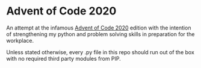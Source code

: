 # Advent of Code 2020

An attempt at the infamous [Advent of Code 2020](https://adventofcode.com/2020) edition with the intention of strengthening my python and problem solving skills in preparation for the workplace.

Unless stated otherwise, every .py file in this repo should run out of the box with no required third party modules from PIP.
